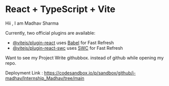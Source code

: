 # React + TypeScript + Vite

Hii , I am Madhav Sharma

Currently, two official plugins are available:

- [@vitejs/plugin-react](https://github.com/vitejs/vite-plugin-react/blob/main/packages/plugin-react/README.md) uses [Babel](https://babeljs.io/) for Fast Refresh
- [@vitejs/plugin-react-swc](https://github.com/vitejs/vite-plugin-react-swc) uses [SWC](https://swc.rs/) for Fast Refresh

Want to see my Project Write githubbox. instead of github while opening my repo.

Deployment Link : https://codesandbox.io/p/sandbox/github/i-madhav/Internship_Madhav/tree/main